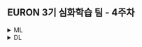 ## EURON 3기 심화학습 팀 - 4주차

<details>
<summary>ML</summary>
<div markdown="1">       

<br />  
  
| 주차 | 내용         | 발표자                       | 발표자료 |
| ---- | ------------ | ---------------------------- | -------- |
| 4    | 교재 6-(1) 장 | 이서영, 이다현, 손소현   | [📚]()    |

  
## Assignment

### 📍 예습과제

1. 딥러닝 파이토치 교과서 6 - (1) 장을 공부하고 assignment 레포에 제출 

### 📍 복습과제

1. 딥러닝 파이토치 교과서 5 장 코드 필사



* 궁금한 사항/공유하면 좋을 추가 자료 등 복습한 내용은 2주차 세션 발표 이후 10분동안, 랜덤으로 한 명을 뽑아 발표를 진행 할 예정입니다. 

  
</div>
</details>



<details>
<summary>DL</summary>
<div markdown="1">       

<br />  
  
| 주차 | 내용         | 발표자                       | 발표자료 |
| ---- | ------------ | ---------------------------- | -------- |
| 4   | Link Analysis: PageRank | 이다현, 최하경   | [📚]()    |

  
## Assignment

### 📍 예습과제

1. cs224w 4강을 공부하고 "세션 시작전 10분동안" 랜덤으로 예습한 내용을 공유

### 📍 복습과제
  
1. DeepWalk: Online Learning of Social Representations 논문 읽기  : https://arxiv.org/abs/1403.6652
2. 논문 리뷰 영상 시청 : https://www.youtube.com/watch?v=uH9oU6rQYmk





  
</div>
</details>
